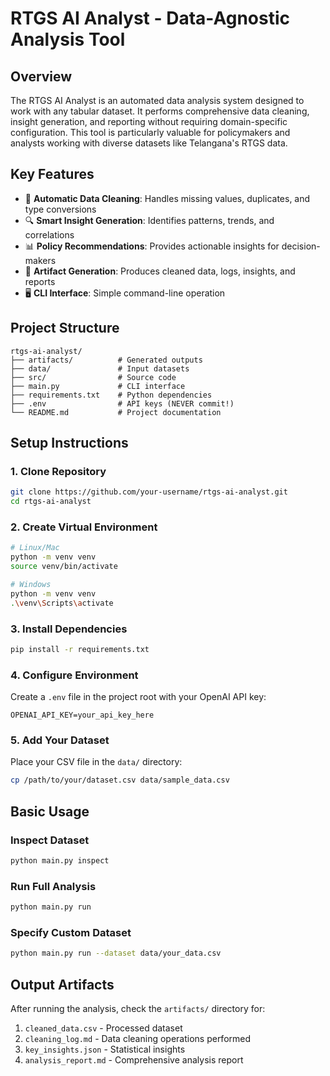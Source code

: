 
# RTGS AI Analyst - Data-Agnostic Analysis Tool

## Overview
The RTGS AI Analyst is an automated data analysis system designed to work with any tabular dataset. It performs comprehensive data cleaning, insight generation, and reporting without requiring domain-specific configuration. This tool is particularly valuable for policymakers and analysts working with diverse datasets like Telangana's RTGS data.

## Key Features
- 🧹 **Automatic Data Cleaning**: Handles missing values, duplicates, and type conversions
- 🔍 **Smart Insight Generation**: Identifies patterns, trends, and correlations
- 📊 **Policy Recommendations**: Provides actionable insights for decision-makers
- 📁 **Artifact Generation**: Produces cleaned data, logs, insights, and reports
- 🖥️ **CLI Interface**: Simple command-line operation

## Project Structure
```
rtgs-ai-analyst/
├── artifacts/          # Generated outputs
├── data/               # Input datasets
├── src/                # Source code
├── main.py             # CLI interface
├── requirements.txt    # Python dependencies
├── .env                # API keys (NEVER commit!)
└── README.md           # Project documentation
```

## Setup Instructions

### 1. Clone Repository
```bash
git clone https://github.com/your-username/rtgs-ai-analyst.git
cd rtgs-ai-analyst
```

### 2. Create Virtual Environment
```bash
# Linux/Mac
python -m venv venv
source venv/bin/activate

# Windows
python -m venv venv
.\venv\Scripts\activate
```

### 3. Install Dependencies
```bash
pip install -r requirements.txt
```

### 4. Configure Environment
Create a `.env` file in the project root with your OpenAI API key:
```env
OPENAI_API_KEY=your_api_key_here
```

### 5. Add Your Dataset
Place your CSV file in the `data/` directory:
```bash
cp /path/to/your/dataset.csv data/sample_data.csv
```

## Basic Usage

### Inspect Dataset
```bash
python main.py inspect
```

### Run Full Analysis
```bash
python main.py run
```

### Specify Custom Dataset
```bash
python main.py run --dataset data/your_data.csv
```

## Output Artifacts
After running the analysis, check the `artifacts/` directory for:
1. `cleaned_data.csv` - Processed dataset
2. `cleaning_log.md` - Data cleaning operations performed
3. `key_insights.json` - Statistical insights
4. `analysis_report.md` - Comprehensive analysis report

